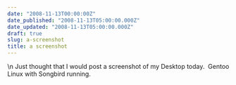 ```yaml
---
date: "2008-11-13T00:00:00Z"
date_published: "2008-11-13T05:00:00.000Z"
date_updated: "2008-11-13T05:00:00.000Z"
draft: true
slug: a-screenshot
title: a screenshot
---
```


\n    Just thought that I would post a screenshot of my Desktop today.  Gentoo Linux with Songbird running.

